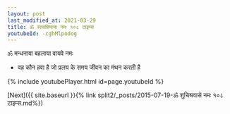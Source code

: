 ```yaml
---
layout: post
last_modified_at: 2021-03-29
title: ॐ स्तवप्रियाया नमः १०८ टाइम्स
youtubeId: -cghMlpodog
---
```

 
 
 ॐ मन्धनाया बहलाया वायवे नमः  
 
 -  वह कौन हवा है जो प्रलय के समय जीवन का मंथन करती है 
 
  
 
  
 
 
 
 
 
 


{% include youtubePlayer.html id=page.youtubeId %}
 
[Next]({{ site.baseurl }}{% link  split2/_posts/2015-07-19-ॐ शुचिश्रवासे नमः १०८ टाइम्स.md%})
 
